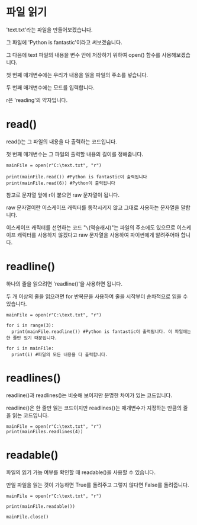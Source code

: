 # 파일 읽기

'text.txt'라는 파일을 만들어보겠습니다.

그 파일에 'Python is fantastic'이라고 써보겠습니다.

그 다음에 text 파일의 내용을 변수 안에 저장하기 위하여 open() 함수를 사용해보겠습니다.

첫 번째 매개변수에는 우리가 내용을 읽을 파일의 주소를 넣습니다.

두 번째 매개변수에는 모드를 입력합니다.

r은 'reading'의 약자입니다.

# read()

read()는 그 파일의 내용을 다 출력하는 코드입니다.

첫 번째 매개변수는 그 파일의 출력할 내용의 길이를 정해줍니다.

```
mainFile = open(r"C:\text.txt", "r")

print(mainFile.read()) #Python is fantastic이 출력됩니다
print(mainFile.read(6)) #Python이 출력됩니다
```

참고로 문자열 앞에 r이 붙으면 raw 문자열이 됩니다.

raw 문자열이란 이스케이프 캐릭터를 동작시키지 않고 그대로 사용하는 문자열을 말합니다.

이스케이프 캐릭터를 선언하는 코드 "`\`(역슬래시)"는 파일의 주소에도 있으므로 이스케이프 캐릭터를 사용하지 않겠다고 raw 문자열을 사용하여 파이썬에게 알려주어야 합니다.

# readline()

하나의 줄을 읽으려면 'readline()'을 사용하면 됩니다.

두 개 이상의 줄을 읽으려면 for 반복문을 사용하여 줄을 시작부터 순차적으로 읽을 수 있습니다.

```
mainFile = open(r"C:\text.txt", "r")

for i in range(3):
  print(mainFile.readline()) #Python is fantastic이 출력됩니다. 이 파일에는 한 줄만 있기 때문입니다.

for i in mainFile:
  print(i) #파일의 모든 내용을 다 출력합니다.
```

# readlines()

readline()과 readlines()는 비슷해 보이지만 분명한 차이가 있는 코드입니다.

readline()은 한 줄만 읽는 코드이지만 readlines()는 매개변수가 지정하는 만큼의 줄을 읽는 코드입니다.

```
mainFile = open(r"C:\text.txt", "r")
print(mainFiles.readlines(4))
```

# readable()

파일의 읽기 가능 여부를 확인할 때 readable()을 사용할 수 있습니다.

만일 파일을 읽는 것이 가능하면 True를 돌려주고 그렇지 않다면 False를 돌려줍니다.

```
mainFile = open(r"C:\text.txt", "r")

print(mainFile.readable())

mainFile.close()
```
